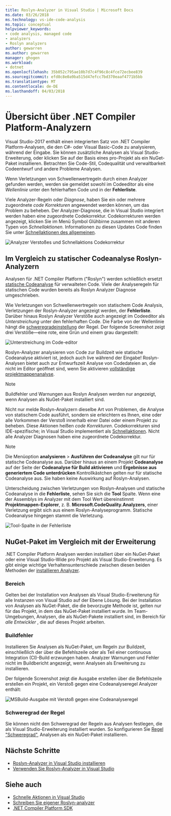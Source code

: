 ```yaml
---
title: Roslyn-Analyzer in Visual Studio | Microsoft Docs
ms.date: 03/26/2018
ms.technology: vs-ide-code-analysis
ms.topic: conceptual
helpviewer_keywords:
- code analysis, managed code
- analyzers
- Roslyn analyzers
author: gewarren
ms.author: gewarren
manager: ghogen
ms.workload:
- dotnet
ms.openlocfilehash: 35b052c795ae10b7d7c4f96c8c4fce72ecbee839
ms.sourcegitcommit: efd8c8e0a9ba515d47efcc7bd370eaaf4771b5bb
ms.translationtype: MT
ms.contentlocale: de-DE
ms.lasthandoff: 04/03/2018
---
```

# <a name="overview-of-net-compiler-platform-analyzers"></a>Übersicht über .NET Compiler Platform-Analyzern

Visual Studio-2017 enthält einen integrierten Satz von .NET Compiler Platform-Analysen, die den C#- oder Visual Basic-Code zu analysieren, während der Eingabe. Sie können zusätzliche Analysen als Visual Studio-Erweiterung, oder klicken Sie auf der Basis eines pro-Projekt als ein NuGet-Paket installieren. Betrachten Sie Code-Stil, Codequalität und verwaltbarkeit Codeentwurf und andere Probleme Analysen.

Wenn Verletzungen von Schwellenwertregeln durch einen Analyzer gefunden werden, werden sie gemeldet sowohl im Codeeditor als eine *Wellenlinie* unter den fehlerhaften Code und in der **Fehlerliste**.

Viele Analyzer-Regeln oder *Diagnose*, haben Sie ein oder mehrere zugeordnete *code Korrekturen* angewendet werden können, um das Problem zu beheben. Der Analyzer-Diagnose, die in Visual Studio integriert werden haben eine zugeordnete Codekorrektur. Codekorrekturen werden angezeigt, klicken Sie im Menü Symbol Glühbirne zusammen mit anderen Typen von *Schnellaktionen*. Informationen zu diesen Updates Code finden Sie unter [Schnellaktionen des allgemeinen](../ide/common-quick-actions.md).

![Analyzer Verstoßes und Schnellaktions Codekorrektur](../code-quality/media/built-in-analyzer-code-fix.png)

## <a name="roslyn-analyzers-vs-static-code-analysis"></a>Im Vergleich zu statischer Codeanalyse Roslyn-Analyzern

Analysen für .NET Compiler Platform ("Roslyn") werden schließlich ersetzt [statische Codeanalyse](../code-quality/code-analysis-for-managed-code-overview.md) für verwalteten Code. Viele der Analyseregeln für statischen Code wurden bereits als Roslyn Analyzer Diagnose umgeschrieben.

Wie Verletzungen von Schwellenwertregeln von statischem Code Analysis, Verletzungen der Roslyn-Analyzer angezeigt werden, der **Fehlerliste**. Darüber hinaus Roslyn Analyzer Verstöße auch angezeigt im Codeeditor als *Unterstreichung* unter den fehlerhaften Code. Die Farbe von der Wellenlinie hängt die [schweregradeinstellung](../code-quality/use-roslyn-analyzers.md#rule-severity) der Regel. Der folgende Screenshot zeigt drei Verstöße&mdash;eine rote, eine Grün und einem grau dargestellt:

![Unterstreichung im Code-editor](media/diagnostics-severity-colors.png)

Roslyn-Analyzer analysieren von Code zur Buildzeit wie statische Codeanalyse aktiviert ist, jedoch auch live während der Eingabe! Roslyn-Analysen bietet auch zur Entwurfszeit Analyse von Codedateien an, die nicht im Editor geöffnet sind, wenn Sie aktivieren [vollständige projektmappenanalyse](../code-quality/how-to-enable-and-disable-full-solution-analysis-for-managed-code.md#to-toggle-full-solution-analysis).

> [!NOTE]
> Buildfehler und Warnungen aus Roslyn Analysen werden nur angezeigt, wenn Analysen als NuGet-Paket installiert sind.

Nicht nur melde Roslyn-Analyzern dieselbe Art von Problemen, die Analyse von statischem Code ausführt, sondern sie erleichtern es Ihnen, eine oder alle Vorkommen der Verstoß innerhalb einer Datei oder einem Projekt zu beheben. Diese Aktionen heißen *code Korrekturen*. Codekorrekturen sind IDE-spezifische; in Visual Studio implementiert als [Schnellaktionen](../ide/quick-actions.md). Nicht alle Analyzer Diagnosen haben eine zugeordnete Codekorrektur.

> [!NOTE]
> Die Menüoption **analysieren** > **Ausführen der Codeanalyse** gilt nur für statische Codeanalyse aus. Darüber hinaus an einem Projekt **Codeanalyse** auf der Seite der **Codeanalyse für Build aktivieren** und **Ergebnisse aus generiertem Code unterdrücken** Kontrollkästchen gelten nur für statische Codeanalyse aus. Sie haben keine Auswirkung auf Roslyn-Analysen.

Unterscheidung zwischen Verletzungen von Roslyn-Analysen und statische Codeanalyse in die **Fehlerliste**, sehen Sie sich die **Tool** Spalte. Wenn eine der Assemblys im Analyzer mit dem Tool Wert übereinstimmt **Projektmappen-Explorer**, z. B. **Microsoft.CodeQuality.Analyzers**, einer Verletzung ergibt sich aus einem Roslyn-Analyseprogramm. Statische Codeanalyse hingegen stammt die Verletzung.

![Tool-Spalte in der Fehlerliste](media/code-analysis-tool-in-error-list.png)

## <a name="nuget-package-vs-extension"></a>NuGet-Paket im Vergleich mit der Erweiterung

.NET Compiler Platform Analysen werden installiert über ein NuGet-Paket oder eine Visual Studio-Wide pro Projekt als Visual Studio-Erweiterung. Es gibt einige wichtige Verhaltensunterschiede zwischen diesen beiden Methoden der [installieren Analyzer](../code-quality/install-roslyn-analyzers.md).

### <a name="scope"></a>Bereich

Gelten bei der Installation von Analysen als Visual Studio-Erweiterung für alle Instanzen von Visual Studio auf der Ebene Lösung. Bei der Installation von Analysen als NuGet-Paket, die die bevorzugte Methode ist, gelten nur für das Projekt, in dem das NuGet-Paket installiert wurde. Im Team-Umgebungen, Analysen, die als NuGet-Pakete installiert sind, im Bereich für *alle Entwickler* , die auf dieses Projekt arbeiten.

### <a name="build-errors"></a>Buildfehler

Installieren Sie Analysen als NuGet-Paket, um Regeln zur Buildzeit, einschließlich der über die Befehlszeile oder als Teil einer continuous Integration (CI)-Build erzwungen haben. Analyzer Warnungen und Fehler nicht im Buildbericht angezeigt, wenn Analysen als Erweiterung zu installieren.

Der folgende Screenshot zeigt die Ausgabe erstellen über die Befehlszeile erstellen ein Projekt, ein Verstoß gegen eine Codeanalyseregel Analyzer enthält:

![MSBuild-Ausgabe mit Verstoß gegen eine Codeanalyseregel](media/command-line-build-analyzers.png)

### <a name="rule-severity"></a>Schweregrad der Regel

Sie können nicht den Schweregrad der Regeln aus Analysen festlegen, die als Visual Studio-Erweiterung installiert wurden. So konfigurieren Sie [Regel "Schweregrad"](../code-quality/use-roslyn-analyzers.md#rule-severity), Analysen als ein NuGet-Paket installieren.

## <a name="next-steps"></a>Nächste Schritte

- [Roslyn-Analyzer in Visual Studio installieren](../code-quality/install-roslyn-analyzers.md)
- [Verwenden Sie Roslyn-Analyzer in Visual Studio](../code-quality/use-roslyn-analyzers.md)

## <a name="see-also"></a>Siehe auch

- [Schnelle Aktionen in Visual Studio](../ide/quick-actions.md)
- [Schreiben Sie eigener Roslyn-analyzer](../extensibility/getting-started-with-roslyn-analyzers.md)
- [.NET Compiler Platform SDK](/dotnet/csharp/roslyn-sdk/)